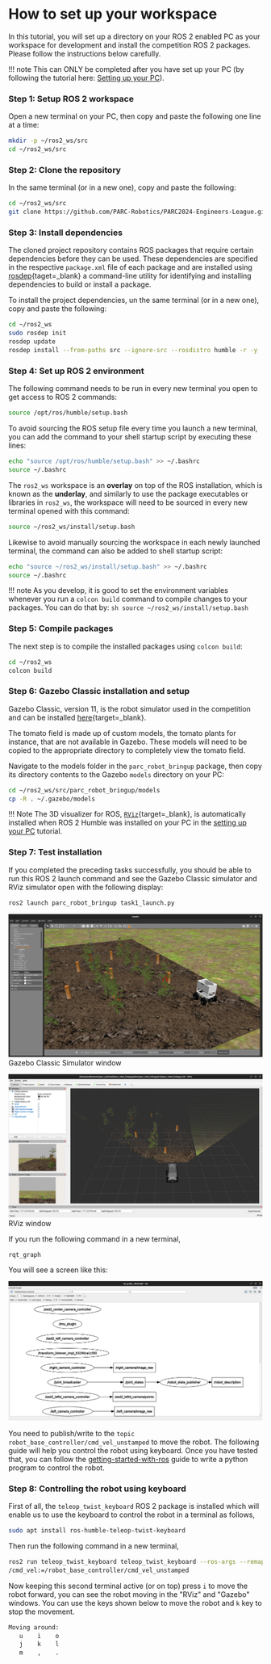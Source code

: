 # How to set up your workspace

In this tutorial, you will set up a directory on your ROS 2 enabled PC as your workspace for development and install the competition ROS 2 packages. Please follow the instructions below carefully.

!!! note
    This can ONLY be completed after you have set up your PC (by following the tutorial here: [Setting up your PC](../getting-started-tutorials/setting-up-your-pc.md)).

<!-- uncommment once we have docker setup -->
<!-- !!! note -->
<!--     If you are using a Docker container, you can skip this tutorial and follow the instructions in [Setting up your PC using Docker](../getting-started-tutorials/setting-up-with-docker.md) instead. -->

### Step 1: Setup ROS 2 workspace

Open a new terminal on your PC, then copy and paste the following one line at a time:
```sh
mkdir -p ~/ros2_ws/src
cd ~/ros2_ws/src
```

### Step 2: Clone the repository

In the same terminal (or in a new one), copy and paste the following:
```sh
cd ~/ros2_ws/src
git clone https://github.com/PARC-Robotics/PARC2024-Engineers-League.git .
```

### Step 3: Install dependencies

The cloned project repository contains ROS packages that require certain dependencies before they can be used. These dependencies are specified in the respective `package.xml` file
of each package and are installed using [rosdep](https://docs.ros.org/en/humble/Tutorials/Intermediate/Rosdep.html){taget=_blank} a command-line utility for identifying and installing 
dependencies to build or install a package. 

To install the project dependencies, un the same terminal (or in a new one), copy and paste the following:
```sh
cd ~/ros2_ws
sudo rosdep init
rosdep update
rosdep install --from-paths src --ignore-src --rosdistro humble -r -y
```

### Step 4: Set up ROS 2 environment
The following command needs to be run in every new terminal you open to get access to ROS 2 commands:

```sh
source /opt/ros/humble/setup.bash
```

To avoid sourcing the ROS setup file every time you launch a new terminal, you can add the command to your shell startup script by executing these lines:

```sh
echo "source /opt/ros/humble/setup.bash" >> ~/.bashrc
source ~/.bashrc
```

The `ros2_ws` workspace is an **overlay** on top of the ROS installation, which is known as the **underlay**, and similarly to use the package executables or libraries
in `ros2_ws`, the workspace will need to be sourced in every new terminal opened with this command:


```sh
source ~/ros2_ws/install/setup.bash
```

Likewise to avoid manually sourcing the workspace in each newly launched terminal, the command can also be added to shell startup script:

```sh
echo "source ~/ros2_ws/install/setup.bash" >> ~/.bashrc
source ~/.bashrc
```

!!! note
    As you develop, it is good to set the environment variables whenever you run a `colcon build` command to compile changes to your packages. You can do that by:
    ```sh
    source ~/ros2_ws/install/setup.bash
    ```

### Step 5: Compile packages

The next step is to compile the installed packages using `colcon build`:
```sh
cd ~/ros2_ws
colcon build
```

### Step 6: Gazebo Classic installation and setup

Gazebo Classic, version 11, is the robot simulator used in the competition and can be installed [here](https://classic.gazebosim.org/tutorials?tut=install_ubuntu&cat=install){target=_blank}.

The tomato field is made up of custom models, the tomato plants for instance, that are not available in Gazebo. These models will need to be copied to the appropriate directory to completely view the tomato field.

Navigate to the models folder in the `parc_robot_bringup` package, then copy its directory contents to the Gazebo `models` directory on your PC:

```sh
cd ~/ros2_ws/src/parc_robot_bringup/models
cp -R . ~/.gazebo/models
```

!!! Note 
    The 3D visualizer for ROS, [`RViz`](https://docs.ros.org/en/humble/Tutorials/Intermediate/RViz/RViz-User-Guide/RViz-User-Guide.html){target=_blank}, is automatically installed when ROS 2 Humble was installed on your PC in the [setting up your PC](../getting-started-tutorials/setting-up-your-pc.md) tutorial.


### Step 7: Test installation

If you completed the preceding tasks successfully, you should be able to run this ROS 2 launch command and see the Gazebo Classic simulator and RViz simulator open with the following display:

```sh
ros2 launch parc_robot_bringup task1_launch.py
```
![Gazebo Simulator window](assets/gazebo.png)
Gazebo Classic Simulator window


![RViz window](assets/rviz.png)
RViz window


If you run the following command in a new terminal,
```
rqt_graph
```
You will see a screen like this:

![RQT Graph](assets/rosgraph.png)

You need to publish/write to the `topic` `robot_base_controller/cmd_vel_unstamped` to move the robot.
The following guide will help you control the robot using keyboard. Once you have tested that, you can follow the [getting-started-with-ros](../getting-started-tutorials/getting-started-with-ros.md) guide to write a python program to control the robot.

### Step 8: Controlling the robot using keyboard

First of all, the `teleop_twist_keyboard` ROS 2 package is installed which will enable us to use the keyboard to control the robot in a terminal as follows,

```sh
sudo apt install ros-humble-teleop-twist-keyboard
```

Then run the following command in a new terminal,

```sh
ros2 run teleop_twist_keyboard teleop_twist_keyboard --ros-args --remap \
/cmd_vel:=/robot_base_controller/cmd_vel_unstamped
```

Now keeping this second terminal active (or on top) press `i` to move the robot forward, you can see the robot moving in the "RViz" and "Gazebo" windows.
You can use the keys shown below to move the robot and `k` key to stop the movement.

```sh
Moving around:
   u    i    o
   j    k    l
   m    ,    .
```
